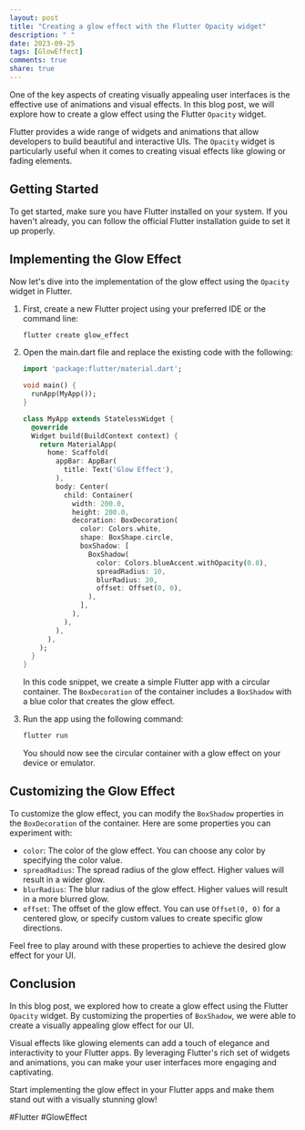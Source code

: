 ```yaml
---
layout: post
title: "Creating a glow effect with the Flutter Opacity widget"
description: " "
date: 2023-09-25
tags: [GlowEffect]
comments: true
share: true
---
```


One of the key aspects of creating visually appealing user interfaces is the effective use of animations and visual effects. In this blog post, we will explore how to create a glow effect using the Flutter `Opacity` widget.

Flutter provides a wide range of widgets and animations that allow developers to build beautiful and interactive UIs. The `Opacity` widget is particularly useful when it comes to creating visual effects like glowing or fading elements.

## Getting Started

To get started, make sure you have Flutter installed on your system. If you haven't already, you can follow the official Flutter installation guide to set it up properly.

## Implementing the Glow Effect

Now let's dive into the implementation of the glow effect using the `Opacity` widget in Flutter.

1. First, create a new Flutter project using your preferred IDE or the command line:
    ```dart
    flutter create glow_effect
    ```

2. Open the main.dart file and replace the existing code with the following:

    ```dart
    import 'package:flutter/material.dart';

    void main() {
      runApp(MyApp());
    }

    class MyApp extends StatelessWidget {
      @override
      Widget build(BuildContext context) {
        return MaterialApp(
          home: Scaffold(
            appBar: AppBar(
              title: Text('Glow Effect'),
            ),
            body: Center(
              child: Container(
                width: 200.0,
                height: 200.0,
                decoration: BoxDecoration(
                  color: Colors.white,
                  shape: BoxShape.circle,
                  boxShadow: [
                    BoxShadow(
                      color: Colors.blueAccent.withOpacity(0.8),
                      spreadRadius: 10,
                      blurRadius: 20,
                      offset: Offset(0, 0),
                    ),
                  ],
                ),
              ),
            ),
          ),
        );
      }
    }
    ```

    In this code snippet, we create a simple Flutter app with a circular container. The `BoxDecoration` of the container includes a `BoxShadow` with a blue color that creates the glow effect.

3. Run the app using the following command:

    ```dart
    flutter run
    ```

    You should now see the circular container with a glow effect on your device or emulator.

## Customizing the Glow Effect

To customize the glow effect, you can modify the `BoxShadow` properties in the `BoxDecoration` of the container. Here are some properties you can experiment with:

- `color`: The color of the glow effect. You can choose any color by specifying the color value.
- `spreadRadius`: The spread radius of the glow effect. Higher values will result in a wider glow.
- `blurRadius`: The blur radius of the glow effect. Higher values will result in a more blurred glow.
- `offset`: The offset of the glow effect. You can use `Offset(0, 0)` for a centered glow, or specify custom values to create specific glow directions.

Feel free to play around with these properties to achieve the desired glow effect for your UI.

## Conclusion

In this blog post, we explored how to create a glow effect using the Flutter `Opacity` widget. By customizing the properties of `BoxShadow`, we were able to create a visually appealing glow effect for our UI.

Visual effects like glowing elements can add a touch of elegance and interactivity to your Flutter apps. By leveraging Flutter's rich set of widgets and animations, you can make your user interfaces more engaging and captivating.

Start implementing the glow effect in your Flutter apps and make them stand out with a visually stunning glow!

#Flutter #GlowEffect
